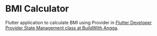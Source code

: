 # BMI Calculator

Flutter application to calculate BMI using Provider in [Flutter Developer Provider State Management class at BuildWith Angga](https://buildwithangga.com/kelas/flutter-developer-provider-state-management).
